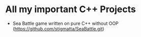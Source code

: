 # All my important C++ Projects

- Sea Battle game written on pure C++ without OOP (https://github.com/stigmatta/SeaBattle.git)
